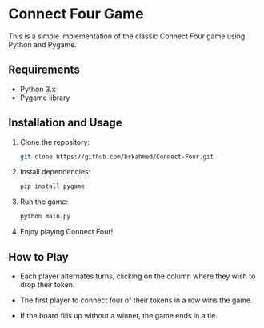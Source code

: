 # Connect Four Game

This is a simple implementation of the classic Connect Four game using Python and Pygame.

## Requirements

- Python 3.x
- Pygame library

## Installation and Usage

1. Clone the repository:
   ```bash
   git clone https://github.com/brkahmed/Connect-Four.git
   ```

2. Install dependencies:
    ```bash
    pip install pygame
    ```

3. Run the game:
    ```bash
    python main.py
    ```

4. Enjoy playing Connect Four!

## How to Play

- Each player alternates turns, clicking on the column where they wish to drop their token.

- The first player to connect four of their tokens in a row wins the game.

- If the board fills up without a winner, the game ends in a tie.